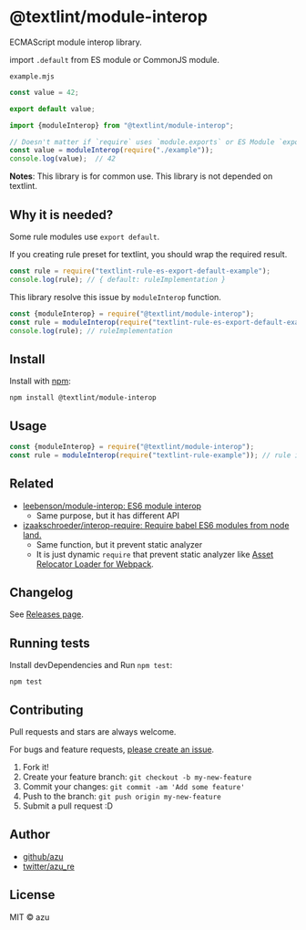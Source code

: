 # @textlint/module-interop

ECMAScript module interop library.

import `.default` from ES module or CommonJS module.

`example.mjs`
```ts
const value = 42;

export default value;
```

```ts
import {moduleInterop} from "@textlint/module-interop";

// Doesn't matter if `require` uses `module.exports` or ES Module `export`
const value = moduleInterop(require("./example"));
console.log(value);  // 42
```

**Notes**: This library is for common use. 
This library is not depended on textlint.

## Why it is needed?

Some rule modules use `export default`.

If you creating rule preset for textlint, you should wrap the required result.

```js
const rule = require("textlint-rule-es-export-default-example");
console.log(rule); // { default: ruleImplementation } 
```

This library resolve this issue by `moduleInterop` function.

```js
const {moduleInterop} = require("@textlint/module-interop");
const rule = moduleInterop(require("textlint-rule-es-export-default-example"));
console.log(rule); // ruleImplementation
``````

## Install

Install with [npm](https://www.npmjs.com/):

    npm install @textlint/module-interop

## Usage

```ts
const {moduleInterop} = require("@textlint/module-interop");
const rule = moduleInterop(require("textlint-rule-example")); // rule implementation
```

## Related

- [leebenson/module-interop: ES6 module interop](https://github.com/leebenson/module-interop)
    - Same purpose, but it has different API
- [izaakschroeder/interop-require: Require babel ES6 modules from node land.](https://github.com/izaakschroeder/interop-require)
    - Same function, but it prevent static analyzer
    - It is just dynamic `require` that prevent static analyzer like [Asset Relocator Loader for Webpack](https://github.com/zeit/webpack-asset-relocator-loader).

## Changelog

See [Releases page](https://github.com/textlint/textlint/releases).

## Running tests

Install devDependencies and Run `npm test`:

    npm test

## Contributing

Pull requests and stars are always welcome.

For bugs and feature requests, [please create an issue](https://github.com/textlint/textlint/issues).

1. Fork it!
2. Create your feature branch: `git checkout -b my-new-feature`
3. Commit your changes: `git commit -am 'Add some feature'`
4. Push to the branch: `git push origin my-new-feature`
5. Submit a pull request :D

## Author

- [github/azu](https://github.com/azu)
- [twitter/azu_re](https://twitter.com/azu_re)

## License

MIT © azu
